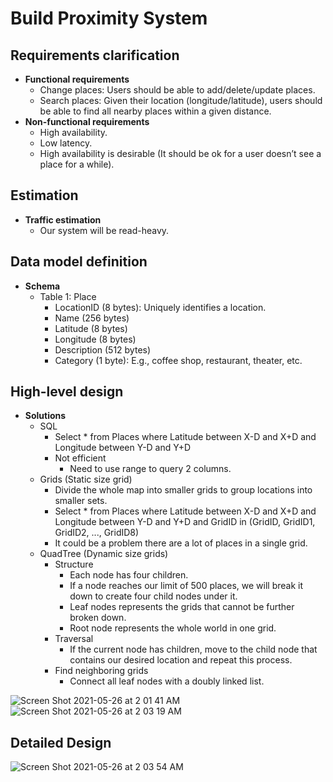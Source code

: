 # Build Proximity System

## Requirements clarification
- **Functional requirements**
   - Change places: Users should be able to add/delete/update places.
   - Search places: Given their location (longitude/latitude), users should be able to find all nearby places within a given distance.
- **Non-functional requirements**
   - High availability.
   - Low latency.
   - High availability is desirable (It should be ok for a user doesn’t see a place for a while).

## Estimation
- **Traffic estimation**
   - Our system will be read-heavy.

## Data model definition
- **Schema**
   - Table 1: Place
      - LocationID (8 bytes): Uniquely identifies a location.
      - Name (256 bytes)
      - Latitude (8 bytes)
      - Longitude (8 bytes)
      - Description (512 bytes)
      - Category (1 byte): E.g., coffee shop, restaurant, theater, etc.
  
## High-level design
- **Solutions**
   - SQL
      - Select * from Places where Latitude between X-D and X+D and Longitude between Y-D and Y+D
      - Not efficient
         - Need to use range to query 2 columns.
   - Grids (Static size grid)
      - Divide the whole map into smaller grids to group locations into smaller sets.
      - Select * from Places where Latitude between X-D and X+D and Longitude between Y-D and Y+D and GridID in (GridID, GridID1, GridID2, ..., GridID8)
      - It could be a problem there are a lot of places in a single grid.
   - QuadTree (Dynamic size grids)
      - Structure
         - Each node has four children.
         - If a node reaches our limit of 500 places, we will break it down to create four child nodes under it.
         - Leaf nodes represents the grids that cannot be further broken down.
         - Root node represents the whole world in one grid.
      - Traversal
         - If the current node has children, move to the child node that contains our desired location and repeat this process.
      - Find neighboring grids
         - Connect all leaf nodes with a doubly linked list.

![Screen Shot 2021-05-26 at 2 01 41 AM](https://user-images.githubusercontent.com/8989447/119624393-54dee480-bdc6-11eb-8e41-4c42af4c10f4.png)
![Screen Shot 2021-05-26 at 2 03 19 AM](https://user-images.githubusercontent.com/8989447/119624604-8f488180-bdc6-11eb-819b-04bec6f276b0.png)

## Detailed Design
![Screen Shot 2021-05-26 at 2 03 54 AM](https://user-images.githubusercontent.com/8989447/119624692-a4251500-bdc6-11eb-8df9-05a8096caad6.png)
